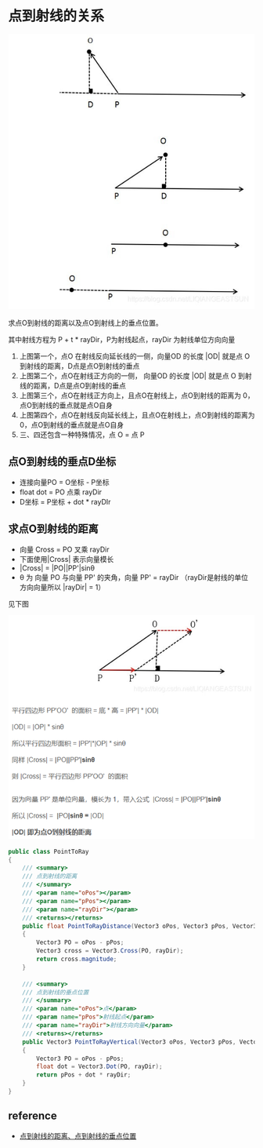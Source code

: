 
# 点到射线的关系

![alt text](./img/点到射线距离_垂点位置/image.png)

求点O到射线的距离以及点O到射线上的垂点位置。

其中射线方程为 P + t * rayDir，P为射线起点，rayDir 为射线单位方向向量

1. 上图第一个，点O 在射线反向延长线的一侧，向量OD 的长度 |OD| 就是点 O 到射线的距离，D点是点O到射线的垂点
2. 上图第二个，点O在射线正方向的一侧， 向量OD 的长度 |OD| 就是点 O 到射线的距离，D点是点O到射线的垂点
3. 上图第三个，点O在射线正方向上，且点O在射线上，点O到射线的距离为 0，点O到射线的垂点就是点O自身
4. 上图第四个，点O在射线反向延长线上，且点O在射线上，点O到射线的距离为 0，点O到射线的垂点就是点O自身
5. 三、四还包含一种特殊情况，点 O = 点 P

## 点O到射线的垂点D坐标

- 连接向量PO = O坐标 - P坐标
- float dot = PO 点乘 rayDir
- D坐标 = P坐标 + dot * rayDIr

## 求点O到射线的距离

- 向量 Cross = PO 叉乘 rayDir
- 下面使用|Cross| 表示向量模长
- |Cross| = |PO||PP'|sinθ
- θ 为 向量 PO 与向量 PP' 的夹角，向量 PP' = rayDir （rayDir是射线的单位方向向量所以 |rayDir| = 1）

见下图

![alt text](./img/点到射线距离_垂点位置/image-1.png)

```cs
public class PointToRay
{
    /// <summary>
    /// 点到射线的距离
    /// </summary>
    /// <param name="oPos"></param>
    /// <param name="pPos"></param>
    /// <param name="rayDir"></param>
    /// <returns></returns>
    public float PointToRayDistance(Vector3 oPos, Vector3 pPos, Vector3 rayDir)
    {
        Vector3 PO = oPos - pPos;
        Vector3 cross = Vector3.Cross(PO, rayDir);
        return cross.magnitude;
    }
 
    /// <summary>
    /// 点到射线的垂点位置
    /// </summary>
    /// <param name="oPos">点</param>
    /// <param name="pPos">射线起点</param>
    /// <param name="rayDir">射线方向向量</param>
    /// <returns></returns>
    public Vector3 PointToRayVertical(Vector3 oPos, Vector3 pPos, Vector3 rayDir)
    {
        Vector3 PO = oPos - pPos;
        float dot = Vector3.Dot(PO, rayDir);
        return pPos + dot * rayDir;
    }
}
```

## reference

- [点到射线的距离、点到射线的垂点位置](https://blog.csdn.net/LIQIANGEASTSUN/article/details/119598965)
